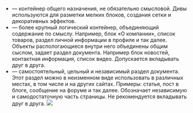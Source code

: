 - **<div>** — контейнер общего назначения, не обязательно смысловой. Дивы используются для разметки мелких блоков, создания сетки и декоративных эффектов.
- **<section>** — более крупный логический контейнер, объединяющий содержание по смыслу. Например, блок «О компании», список товаров, раздел личной информации в профиле и так далее. Объекты распологающиеся внутри него объединены общим сыслом, задает раздел документа. Например блок новостей, контактная информация, список видео. Допускается вкладывать друг в друга.
- **<article>** — самостоятельный, цельный и независимый раздел документа. Этот раздел можно в неизменном виде использовать в различных местах, в том числе и на других сайтах. Примеры: статья, пост в блоге, сообщение на форуме и так далее. Обозначает независимую и самодостаточную часть страницы. Не рекомендуется вкладывать друг в друга.
![](https://solid-canidae-759.notion.site/image/https%3A%2F%2Fprod-files-secure.s3.us-west-2.amazonaws.com%2F88b5ae27-ae96-47e9-9b3e-04a5469da5df%2F76e078a9-6e2e-41fd-9bd4-b21ef1026e03%2FUntitled.png?table=block&id=145dcd93-9d44-8133-892c-c40ec9b267d1&spaceId=88b5ae27-ae96-47e9-9b3e-04a5469da5df&width=1360&userId=&cache=v2)
